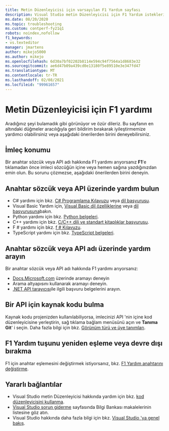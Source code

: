 ```yaml
---
title: Metin Düzenleyicisi için varsayılan F1 Yardım sayfası
description: Visual Studio metin Düzenleyicisi için F1 Yardım istekleri için varsayılan sayfa
ms.date: 08/20/2020
ms.topic: troubleshooting
ms.custom: contperf-fy21q1
robots: noindex,nofollow
f1_keywords:
- vs.texteditor
manager: jmartens
author: mikejo5000
ms.author: mikejo
ms.openlocfilehash: 6d30a7bf02202b8114e594c94f7564a1d8683e32
ms.sourcegitcommit: ae6d47b09a439cd0e13180f5e89510e3e347fd47
ms.translationtype: MT
ms.contentlocale: tr-TR
ms.lasthandoff: 02/08/2021
ms.locfileid: "99961657"
---
```

# <a name="f1-help-for-the-text-editor"></a>Metin Düzenleyicisi için F1 yardımı

Aradığınız şeyi bulamadık gibi görünüyor ve özür dileriz. Bu sayfanın en altındaki düğmeler aracılığıyla geri bildirim bırakarak iyileştirmemize yardımcı olabilirsiniz veya aşağıdaki önerilerden birini deneyebilirsiniz.

## <a name="cursor-position"></a>İmleç konumu

Bir anahtar sözcük veya API adı hakkında F1 yardımı arıyorsanız **F1**'e tıklamadan önce imleci sözcüğün içine veya hemen sağına yazdığınızdan emin olun. Bu sorunu çözmezse, aşağıdaki önerilerden birini deneyin.

## <a name="find-help-on-a-keyword-or-api"></a>Anahtar sözcük veya API üzerinde yardım bulun

- C# yardımı için bkz. [C# Programlama Kılavuzu](/dotnet/csharp/programming-guide/) veya [dil başvurusu](/dotnet/csharp/language-reference/).
- Visual Basic Yardım için, [Visual Basic dil özelliklerine](/dotnet/visual-basic/programming-guide/language-features/) veya [dil başvurusuna](/dotnet/visual-basic/language-reference/)bakın.
- Python yardımı için bkz. [Python belgeleri](https://docs.python.org/).
- C++ yardımı için bkz. [C/C++ dili ve standart kitaplıklar başvurusu](/cpp/cpp/c-cpp-language-and-standard-libraries).
- F # yardımı için bkz. [f # Kılavuzu](/dotnet/fsharp/).
- TypeScript yardımı için bkz. [TypeScript belgeleri](https://www.typescriptlang.org/docs).

## <a name="search-for-help-on-a-keyword-or-api-name"></a>Anahtar sözcük veya API adı üzerinde yardım arayın

Bir anahtar sözcük veya API adı hakkında F1 yardımı arıyorsanız:
- [Docs.Microsoft.com](/) üzerinde aramayı deneyin
- Arama altyapısını kullanarak aramayı deneyin.
- [.NET API tarayıcısı](/dotnet/api/)ile ilgili başvuru belgelerini arayın.

## <a name="find-the-source-code-for-an-api"></a>Bir API için kaynak kodu bulma

Kaynak kodu projenizden kullanılabiliyorsa, imlecinizi API 'nin içine kod düzenleyicisine yerleştirin, sağ tıklama bağlam menüsünü açın ve **Tanıma Git**' i seçin. Daha fazla bilgi için bkz. [Görünüm türü ve üye tanımları](../../ide/go-to-and-peek-definition.md).

## <a name="re-map-or-disable-the-f1-help-key"></a>F1 Yardım tuşunu yeniden eşleme veya devre dışı bırakma

F1 için anahtar eşlemesini değiştirmek istiyorsanız, bkz. [F1 Yardım anahtarını değiştirme](../not-in-toc/change-f1-help-key.md).

## <a name="useful-links"></a>Yararlı bağlantılar

- Visual Studio metin Düzenleyicisi hakkında yardım için bkz. [kod düzenleyicisini kullanma](../../ide/writing-code-in-the-code-and-text-editor.md).
- [Visual Studio sorun giderme](/troubleshoot/visualstudio/welcome-visual-studio/) sayfasında Bilgi Bankası makalelerinin listesine göz atın.
- Visual Studio hakkında daha fazla bilgi için bkz. [Visual Studio 'ya genel bakış](../../get-started/visual-studio-ide.md).